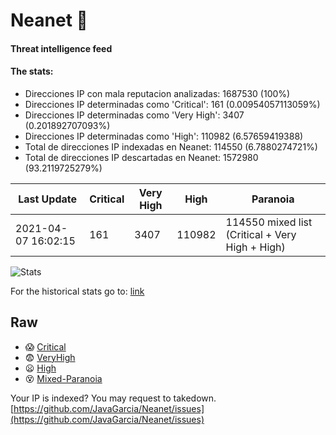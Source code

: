 # Neanet :hocho:
#### Threat intelligence feed
#### The stats:

- Direcciones IP con mala reputacion analizadas: 1687530 (100%)
- Direcciones IP determinadas como 'Critical':  161 (0.00954057113059%)
- Direcciones IP determinadas como 'Very High':  3407 (0.201892707093%)
- Direcciones IP determinadas como 'High':  110982 (6.57659419388)
- Total de direcciones IP indexadas en Neanet:  114550 (6.7880274721%)
- Total de direcciones IP descartadas en Neanet:  1572980 (93.2119725279%)

| Last Update | Critical | Very High | High | Paranoia |
| --- | --- | --- | --- | --- |
| 2021-04-07 16:02:15 | 161 | 3407 | 110982 | 114550 mixed list (Critical + Very High + High)|

![Stats](https://docs.google.com/spreadsheets/d/e/2PACX-1vSnaNMIXVabIpDJjufMlzH7poXnshF3mgd8Is1g9ytUEzVsP5my4Trn8f-xkoLLQ38xpL3HtmUexLo6/pubchart?oid=501124687&format=image)

For the historical stats go to: [link](/stats.csv)
## Raw
- :scream: [Critical](https://raw.githubusercontent.com/JavaGarcia/Neanet/master/blacklists/neanet_critical.txt)
- :fearful: [VeryHigh](https://raw.githubusercontent.com/JavaGarcia/Neanet/master/blacklists/neanet_veryHigh.txtt)
- :frowning: [High](https://raw.githubusercontent.com/JavaGarcia/Neanet/master/blacklists/neanet_high.txt)
- :dizzy_face: [Mixed-Paranoia](https://raw.githubusercontent.com/JavaGarcia/Neanet/master/blacklists/neanet_all.txt)


Your IP is indexed? You may request to takedown. [https://github.com/JavaGarcia/Neanet/issues](https://github.com/JavaGarcia/Neanet/issues)














































































































































































































































































































































































































































































































































































































































































































































































































































































































































































































































































































































































































































































































































































































































































































































































































































































































































































































































































































































































































































































































































































































































































































































































































































































































































































































































































































































































































































































































































































































































































































































































































































































































































































































































































































































































































































































































































































































































































































































































































































































































































































































































































































































































































































































































































































































































































































































































































































































































































































































































































































































































































































































































































































































































































































































































































































